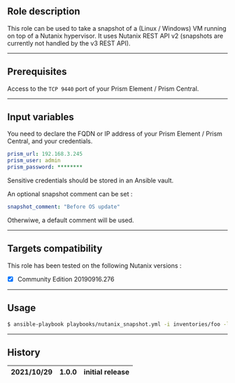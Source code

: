 ## Role description

This role can be used to take a snapshot of a (Linux / Windows) VM running on top of a Nutanix hypervisor.
It uses Nutanix REST API v2 (snapshots are currently not handled by the v3 REST API).

------

## Prerequisites

Access to the `TCP 9440` port of your Prism Element / Prism Central. 

------

## Input variables

You need to declare the FQDN or IP address of your Prism Element / Prism Central, and your credentials.

```yaml
prism_url: 192.168.3.245
prism_user: admin
prism_password: ********
```

Sensitive credentials should be stored in an Ansible vault.

An optional snapshot comment can be set :

```yaml
snapshot_comment: "Before OS update"
```

Otherwiwe, a default comment will be used.

------

## Targets compatibility

This role has been tested on the following Nutanix versions :
- [x] Community Edition 20190916.276

------

## Usage

```bash
$ ansible-playbook playbooks/nutanix_snapshot.yml -i inventories/foo -l bar
```

------

## History

| 2021/10/29 | 1.0.0 | initial release                                           |
| ---------- | ----- | --------------------------------------------------------- |
